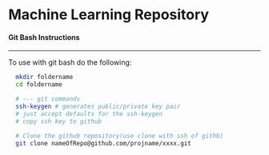 # Machine Learning Repository

#### Git Bash Instructions
---
To use with git bash do the following:
```bash
  mkdir foldername
  cd foldername

  # --- git commands
  ssh-keygen # generates public/private key pair
  # just accept defaults for the ssh-keygen
  # copy ssh key to github

  # Clone the github repository(use clone with ssh of githb)
  git clone nameOfRepo@github.com/projname/xxxx.git
```
